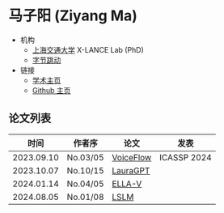 # 马子阳 (Ziyang Ma)

- 机构
  - [上海交通大学](../Institutions/SJTU_上海交通大学.md) X-LANCE Lab (PhD)
  - [字节跳动](../Institutions/ByteDance.md)
- 链接
  - [学术主页](https://ziyang.tech)
  - [Github 主页](https://github.com/ddlBoJack)

## 论文列表

| 时间 | 作者序 | 论文 | 发表 |
|:-:|:-:|---|---|
| 2023.09.10 | No.03/05 | [VoiceFlow](../Models/Flow/2023.09.10_VoiceFlow.md) | ICASSP 2024 |
| 2023.10.07 | No.10/15 | [LauraGPT](../Models/Speech_LLM/2023.10.07_LauraGPT.md) |
| 2024.01.14 | No.04/05 | [ELLA-V](../Models/Speech_LLM/2024.01.14_ELLA-V.md) |
| 2024.08.05 | No.01/08 | [LSLM](../Models/Speech_LLM/2024.08.05_LSLM.md) |
